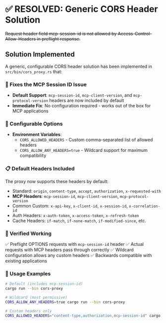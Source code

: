 # ✅ RESOLVED: Generic CORS Header Solution

~~Request header field mcp-session-id is not allowed by Access-Control-Allow-Headers in preflight response.~~

## Solution Implemented

A generic, configurable CORS header solution has been implemented in `src/bin/cors_proxy.rs` that:

### 🎯 Fixes the MCP Session ID Issue
- **Default Support**: `mcp-session-id`, `mcp-client-version`, and `mcp-protocol-version` headers are now included by default
- **Immediate Fix**: No configuration required - works out of the box for MCP applications

### 🔧 Configurable Options
- **Environment Variables**:
  - `CORS_ALLOWED_HEADERS` - Custom comma-separated list of allowed headers
  - `CORS_ALLOW_ANY_HEADERS=true` - Wildcard support for maximum compatibility

### 📋 Default Headers Included
The proxy now supports these headers by default:
- Standard: `origin`, `content-type`, `accept`, `authorization`, `x-requested-with`
- **MCP Headers**: `mcp-session-id`, `mcp-client-version`, `mcp-protocol-version`
- Common Custom: `x-api-key`, `x-client-id`, `x-session-id`, `x-correlation-id`
- Auth Headers: `x-auth-token`, `x-access-token`, `x-refresh-token`
- Cache Headers: `if-match`, `if-none-match`, `if-modified-since`, etc.

### 🧪 Verified Working
✅ Preflight OPTIONS requests with `mcp-session-id` header
✅ Actual requests with MCP headers pass through correctly
✅ Wildcard configuration allows any custom headers
✅ Backwards compatible with existing applications

### 🚀 Usage Examples
```bash
# Default (includes mcp-session-id)
cargo run --bin cors-proxy

# Wildcard (most permissive)
CORS_ALLOW_ANY_HEADERS=true cargo run --bin cors-proxy

# Custom headers only
CORS_ALLOWED_HEADERS="content-type,authorization,mcp-session-id" cargo run --bin cors-proxy
```
